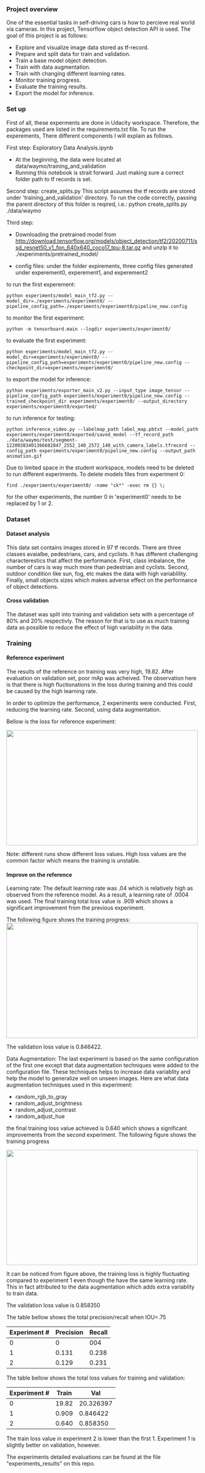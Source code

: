 
### Project overview
One of the essential tasks in self-driving cars is how to percieve real world via cameras. In this project, Tensorflow object detection API is used. The goal of this project is as follows:
* Explore and visualize image data stored as tf-record.
* Prepare and split data for train and validation.
* Train a base model object detection.
* Train with data augmentation.
* Train with changing different learning rates.
* Monitor training progress.
* Evaluate the training results.
* Export the model for inference.

### Set up
First of all, these experments are done in Udacity workspace. Therefore, the packages used are listed in the requirements.txt file. 
To run the experements, There different components I will explain as follows.

First step: Exploratory Data Analysis.ipynb
* At the beginning, the data were located at data/waymo/training_and_validation
* Running this notebook is strait forward. Just making sure a correct folder path to tf records is set.

Second step: create_splits.py
This script assumes the tf records are stored under 'training_and_validation'  directory. 
To run the code correctly, passing the parent directory of this folder is reqired, i.e.:
python create_splits.py ./data/waymo

Third step:
* Downloading the pretrained model from http://download.tensorflow.org/models/object_detection/tf2/20200711/ssd_resnet50_v1_fpn_640x640_coco17_tpu-8.tar.gz and unzip it to ./experiments/pretrained_model/

* config files: under the folder expirements, three config files generated under experement0, experement1, and experement2

to run the first experement:
```
python experiments/model_main_tf2.py --model_dir=./experiments/experiment0/ --pipeline_config_path=./experiments/experiment0/pipeline_new.config
```
to monitor the first experiment:
```
python -m tensorboard.main --logdir experiments/experiment0/
```
to evaluate the first experiment:
```
python experiments/model_main_tf2.py --model_dir=experiments/experiment0/ --pipeline_config_path=experiments/experiment0/pipeline_new.config --checkpoint_dir=experiments/experiment0/
```

to export the model for inference:
```
python experiments/exporter_main_v2.py --input_type image_tensor --pipeline_config_path experiments/experiment0/pipeline_new.config --trained_checkpoint_dir experiments/experiment0/ --output_directory experiments/experiment0/exported/
```
to run inference for testing:
```
python inference_video.py --labelmap_path label_map.pbtxt --model_path experiments/experiment0/exported/saved_model --tf_record_path ./data/waymo/test/segment-12200383401366682847_2552_140_2572_140_with_camera_labels.tfrecord --config_path experiments/experiment0/pipeline_new.config --output_path animation.gif
```
Due to limited space in the student workspace, models need to be deleted to run different experiments. To delete models files from experiment 0:
```
find ./experiments/experiment0/ -name "ck*" -exec rm {} \;
```


for the other experiments, the number 0 in 'experiment0' needs to be replaced by 1 or 2.




### Dataset
#### Dataset analysis
This data set contains images stored in 97 tf records. There are three classes avaialbe, pedestrians, cars, and cyclists. It has different challenging characterestics that affect the performance. First, class imbalance, the number of cars is way much more than pedestrian and cyclists. Second, outdoor condition like sun, fog, etc makes the data with high variablility. Finally, small objects sizes which makes adverse effect on the performance of object detections.
#### Cross validation
The dataset was split into training and validation sets with a percentage of 80% and 20% respectivly. The reason for that is to use as much training data as possible to reduce the effect of high variability in the data.

### Training
#### Reference experiment
The results of the reference on training was very high, 19.82. After evaluation on validation set, poor mAp was acheived. The observation here is that there is high fluctionations in the loss during training and this could be caused by the high learning rate.

In order to optimize the performance, 2 experiments were conducted. First, reducing the learning rate. Second, using data augmentation.

Bellow is the loss for reference experiment:


<img src="./final_results/Loss_total_loss_0.svg" width="500" height="300">


Note: different runs show different loss values. High loss values are the common factor which means the training is unstable.


#### Improve on the reference
Learning rate:
The default learning rate was .04 which is relatively high as observed from the reference model. As a result, a learning rate of .0004 was used.
The final training total loss value is .909 which shows a significant improvement from the previous experiment. 

The following figure shows the training progress:
<img src="./final_results/Loss_total_loss_1.svg" width="500" height="300">

The validation loss value is 0.846422.

Data Augmentation:
The last experiment is based on the same configuration of the first one except that data augmentation techniques were added to the configuration file.
These techniques helps to increase data variablity and help the model to generalize well on unseen images. Here are what data augmentation techniques used in this experiment:
* random_rgb_to_gray
* random_adjust_brightness
* random_adjust_contrast
* random_adjust_hue

the final training loss value achieved is 0.640 which shows a significant improvements from the second experiment. The following figure shows the training progress

<img src="./final_results/Loss_total_loss_2.svg" width="500" height="300">

It can be noticed from figure above, the training loss is highly fluctuating compared to experiment 1 even though the have the same learning rate. This in fact attributed to the data augmentation which adds extra variablity to train data.

The validation loss value is 0.858350 


The table bellow shows the total precision/recall when IOU=.75

Experiment # | Precision | Recall 
------------ | --------- | ------
0            | 0         | 004
1            | 0.131     | 0.238
2            | 0.129     | 0.231

The table bellow shows the total loss values for training and validation:

Experiment # | Train     | Val 
------------ | --------- | ------
0            | 19.82     | 20.326397
1            | 0.909     | 0.846422
2            | 0.640     | 0.858350


The train loss value in experiment 2 is lower than the first 1. Experiment 1 is slightly better on validation, however. 

The experiments detailed evaluations can be found at the file "experiments_results" on this repo.


